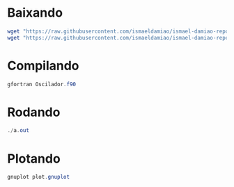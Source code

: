 # Baixando
```powershell
wget "https://raw.githubusercontent.com/ismaeldamiao/ismael-damiao-repo/master/fortran/Oscilador%20simples/Oscilador.f90"
wget "https://raw.githubusercontent.com/ismaeldamiao/ismael-damiao-repo/master/fortran/Oscilador%20simples/plot.gnuplot"
```

# Compilando

```powershell
gfortran Oscilador.f90
```

# Rodando

```powershell
./a.out
```

# Plotando

```powershell
gnuplot plot.gnuplot
```
